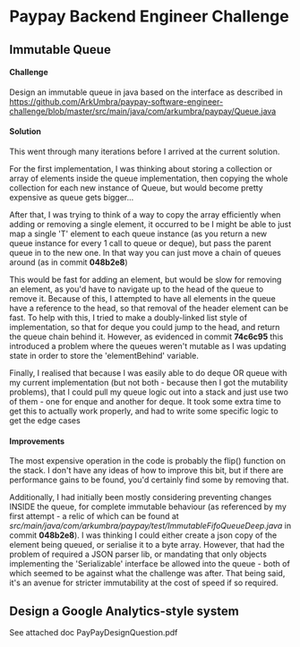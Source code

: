 # Paypay Backend Engineer Challenge

## Immutable Queue

#### Challenge
Design an immutable queue in java based on the interface as described in 
https://github.com/ArkUmbra/paypay-software-engineer-challenge/blob/master/src/main/java/com/arkumbra/paypay/Queue.java


#### Solution

This went through many iterations before I arrived at the current solution.


For the first implementation, I was thinking about storing a collection or array of elements inside 
the queue implementation, then copying the whole collection for each new instance of Queue, but 
would become pretty expensive as queue gets bigger...


After that, I was trying to think of a way to copy the array efficiently when adding or removing a 
single element, it occurred to be I might be able to just map a single 'T' element to each queue 
instance (as you return a new queue instance for every 1 call to queue or deque), but pass the 
parent queue in to the new one. In that way you can just move a chain of queues around (as 
in commit __048b2e8__)

This would be fast for adding an element, but would be slow for removing an element, as you'd have 
to navigate up to the head of the queue to remove it. Because of this, I attempted to have all 
elements in the queue have a reference to the head, so that removal of the header element can be 
fast. To help with this, I tried to make a doubly-linked list style of implementation, so that for
deque you could jump to the head, and return the queue chain behind it. However, as evidenced in 
commit __74c6c95__ this introduced a problem where the queues weren't mutable as I was updating 
state in order to store the 'elementBehind' variable.

Finally, I realised that because I was easily able to do deque OR queue with my current 
implementation (but not both - because then I got the mutability problems), that I could pull my 
queue logic out into a stack and just use two of them - one for enque and another for deque. It took
some extra time to get this to actually work properly, and had to write some specific logic to get
the edge cases

#### Improvements

The most expensive operation in the code is probably the flip() function on the stack. I don't have
any ideas of how to improve this bit, but if there are performance gains to be found, you'd 
certainly find some by removing that.

Additionally, I had initially been mostly considering preventing changes INSIDE the queue, for 
complete immutable behaviour (as referenced by my first attempt - a relic of which can be found 
at _src/main/java/com/arkumbra/paypay/test/ImmutableFifoQueueDeep.java_ in commit __048b2e8__). I 
was thinking I could either create a json copy of the element being queued, or serialise it to a 
byte array. However, that had the problem of required a JSON parser lib, or mandating that only
objects implementing the 'Serializable' interface be allowed into the queue - both of which seemed 
to be against what the challenge was after. That being said, it's an avenue for stricter 
immutability at the cost of speed if so required.
 

## Design a Google Analytics-style system

See attached doc PayPayDesignQuestion.pdf